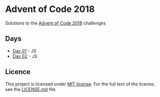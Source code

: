 # Advent of Code 2018

Solutions to the [Advent of Code 2018](https://adventofcode.com/2018) challenges

## Days

* [Day 01](01_js/) - JS
* [Day 02](02_js/) - JS

## Licence

This project is licensed under [MIT license](http://opensource.org/licenses/MIT).
For the full text of the license, see the [LICENSE.md](LICENSE.md) file.
